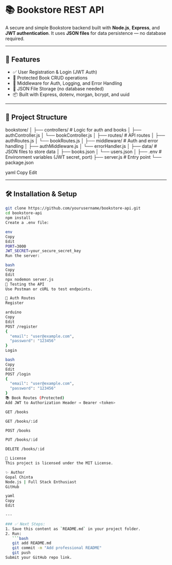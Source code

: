 # 📚 Bookstore REST API

A secure and simple Bookstore backend built with **Node.js**, **Express**, and **JWT authentication**. It uses **JSON files** for data persistence — no database required.

---

## 🚀 Features

- ✅ User Registration & Login (JWT Auth)
- 🔐 Protected Book CRUD operations
- 🧠 Middleware for Auth, Logging, and Error Handling
- 💾 JSON File Storage (no database needed)
- 📦 Built with Express, dotenv, morgan, bcrypt, and uuid

---

## 📁 Project Structure

bookstore/
│
├── controllers/ # Logic for auth and books
│ ├── authController.js
│ └── bookController.js
│
├── routes/ # API routes
│ ├── authRoutes.js
│ └── bookRoutes.js
│
├── middleware/ # Auth and error handling
│ ├── authMiddleware.js
│ └── errorHandler.js
│
├── data/ # JSON files to store data
│ ├── books.json
│ └── users.json
│
├── .env # Environment variables (JWT secret, port)
├── server.js # Entry point
└── package.json

yaml
Copy
Edit

---

## 🛠 Installation & Setup

```bash
git clone https://github.com/yourusername/bookstore-api.git
cd bookstore-api
npm install
Create a .env file:

env
Copy
Edit
PORT=3000
JWT_SECRET=your_secure_secret_key
Run the server:

bash
Copy
Edit
npx nodemon server.js
🧪 Testing the API
Use Postman or cURL to test endpoints.

🔐 Auth Routes
Register

arduino
Copy
Edit
POST /register
{
  "email": "user@example.com",
  "password": "123456"
}
Login

bash
Copy
Edit
POST /login
{
  "email": "user@example.com",
  "password": "123456"
}
📚 Book Routes (Protected)
Add JWT to Authorization Header → Bearer <token>

GET /books

GET /books/:id

POST /books

PUT /books/:id

DELETE /books/:id

📄 License
This project is licensed under the MIT License.

✨ Author
Gopal Chinta
Node.js | Full Stack Enthusiast
GitHub

yaml
Copy
Edit

---

### ✅ Next Steps:
1. Save this content as `README.md` in your project folder.
2. Run:
   ```bash
   git add README.md
   git commit -m "Add professional README"
   git push
Submit your GitHub repo link.


 
 
